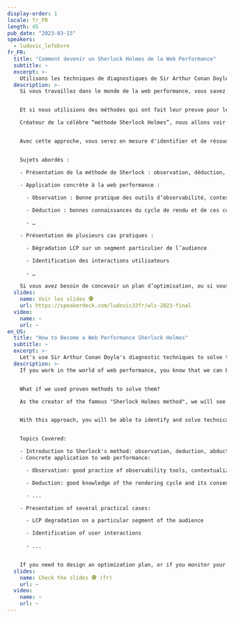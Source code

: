 ```yaml
---
display-order: 1
locale: fr_FR
length: 45
pub_date: "2023-03-15"
speakers:
  - ludovic_lefebvre
fr_FR:
  title: "Comment devenir un Sherlock Holmes de la Web Performance"
  subtitle: ~
  excerpt: >-
    Utilisons les techniques de diagnostiques de Sir Arthur Conan Doyle pour résoudre les mystères de la performance web.
  description: >-
    Si vous travaillez dans le monde de la web performance, vous savez que l’on peut être confronté à des problèmes complexes. Comment accélérer l’expérience des utilisateurs ayant des pages s’affichant lentement, et non accélérer la navigation de ceux ayant déjà la meilleure vitesse d’affichage ?


    Et si nous utilisions des méthodes qui ont fait leur preuve pour les résoudre ?  

    Créateur de la célèbre “méthode Sherlock Holmes”, nous allons voir comment Sir Arthur Conan Doyle va nous aider à explorer une méthodologie de diagnostic systématique applicable à la web performance.


    Avec cette approche, vous serez en mesure d'identifier et de résoudre des problèmes techniques avec facilité. En utilisant des exemples concrets, vous apprendrez comment collecter des données, analyser les résultats et formuler une stratégie pour résoudre les problèmes. 


    Sujets abordés :

    - Présentation de la méthode de Sherlock : observation, déduction, abduction, évaluation, vérification et communication  

    - Application concrète à la web performance :  

      - Observation : Bonne pratique des outils d’observabilité, contextualisation des incidents, analyses statistiques des contributeurs des Web Core Vitals.  
      
      - Déduction : bonnes connaissances du cycle de rendu et de ces conséquences  

      - …  

    - Présentation de plusieurs cas pratiques :  

      - Dégradation LCP sur un segment particulier de l’audience  

      - Identification des interactions utilisateurs  
      
      - …  

    Si vous avez besoin de concevoir un plan d’optimisation, ou si vous surveillez la performance de votre site au quotidien à l'affut de la moindre régression, cette présentation est faite pour vous.
  slides:
    name: Voir les slides 🕵️
    url: https://speakerdeck.com/ludovic33fr/wls-2023-final
  video:
    name: ~
    url: ~
en_US:
  title: "How to Become a Web Performance Sherlock Holmes"
  subtitle: ~
  excerpt: >-
    Let's use Sir Arthur Conan Doyle's diagnostic techniques to solve the mysteries of web performance.
  description: >-
    If you work in the world of web performance, you know that we can be confronted with complex problems. How do we speed up the experience of users with slow-loading pages, not speed up the browsing experience of those who already have the best display speed?


    What if we used proven methods to solve them?  

    As the creator of the famous "Sherlock Holmes method", we will see how Sir Arthur Conan Doyle will help us explore a systematic diagnostic methodology applicable to web performance.


    With this approach, you will be able to identify and solve technical problems with ease. Using real-world examples, you'll learn how to collect data, analyze the results, and formulate a strategy to solve the problems. 


    Topics Covered:

    - Introduction to Sherlock's method: observation, deduction, abduction, evaluation, verification and communication  
    - Concrete application to web performance:  

      - Observation: good practice of observability tools, contextualization of incidents, statistical analysis of Web Core Vitals contributors.

      - Deduction: good knowledge of the rendering cycle and its consequences

      - ...

    - Presentation of several practical cases:

      - LCP degradation on a particular segment of the audience 

      - Identification of user interactions
      
      - ...


    If you need to design an optimization plan, or if you monitor your site's performance on a daily basis for the slightest regression, this presentation is for you.
  slides:
    name: Check the slides 🕵️ (fr)
    url: ~
  video:
    name: ~
    url: ~
---
```

